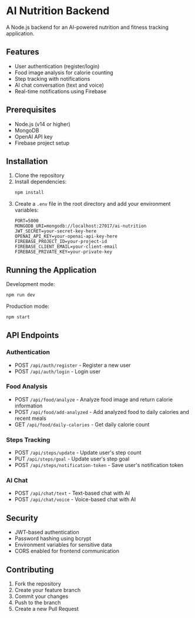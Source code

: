 # AI Nutrition Backend

A Node.js backend for an AI-powered nutrition and fitness tracking application.

## Features

- User authentication (register/login)
- Food image analysis for calorie counting
- Step tracking with notifications
- AI chat conversation (text and voice)
- Real-time notifications using Firebase

## Prerequisites

- Node.js (v14 or higher)
- MongoDB
- OpenAI API key
- Firebase project setup

## Installation

1. Clone the repository
2. Install dependencies:
   ```bash
   npm install
   ```
3. Create a `.env` file in the root directory and add your environment variables:
   ```
   PORT=5000
   MONGODB_URI=mongodb://localhost:27017/ai-nutrition
   JWT_SECRET=your-secret-key-here
   OPENAI_API_KEY=your-openai-api-key-here
   FIREBASE_PROJECT_ID=your-project-id
   FIREBASE_CLIENT_EMAIL=your-client-email
   FIREBASE_PRIVATE_KEY=your-private-key
   ```

## Running the Application

Development mode:
```bash
npm run dev
```

Production mode:
```bash
npm start
```

## API Endpoints

### Authentication
- POST `/api/auth/register` - Register a new user
- POST `/api/auth/login` - Login user

### Food Analysis
- POST `/api/food/analyze` - Analyze food image and return calorie information
- POST `/api/food/add-analyzed` - Add analyzed food to daily calories and recent meals
- GET `/api/food/daily-calories` - Get daily calorie count

### Steps Tracking
- POST `/api/steps/update` - Update user's step count
- PUT `/api/steps/goal` - Update user's step goal
- POST `/api/steps/notification-token` - Save user's notification token

### AI Chat
- POST `/api/chat/text` - Text-based chat with AI
- POST `/api/chat/voice` - Voice-based chat with AI

## Security

- JWT-based authentication
- Password hashing using bcrypt
- Environment variables for sensitive data
- CORS enabled for frontend communication

## Contributing

1. Fork the repository
2. Create your feature branch
3. Commit your changes
4. Push to the branch
5. Create a new Pull Request 
